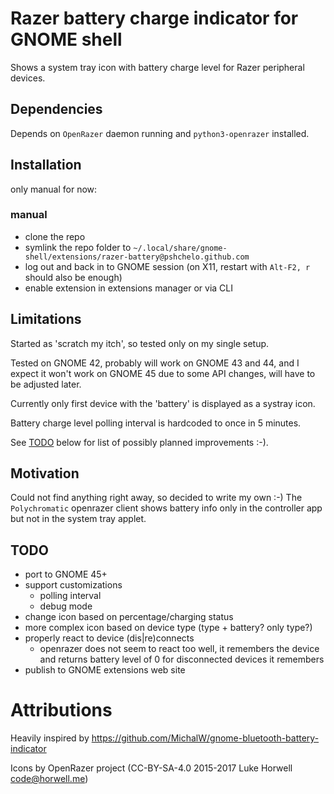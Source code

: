 # Razer battery charge indicator for GNOME shell

Shows a system tray icon with battery charge level
for Razer peripheral devices.

## Dependencies
Depends on `OpenRazer` daemon running and `python3-openrazer` installed.

## Installation

only manual for now:

### manual
- clone the repo
- symlink the repo folder to `~/.local/share/gnome-shell/extensions/razer-battery@pshchelo.github.com`
- log out and back in to GNOME session (on X11, restart with `Alt-F2, r` should also be enough)
- enable extension in extensions manager or via CLI

## Limitations
Started as 'scratch my itch', so tested only on my single setup.

Tested on GNOME 42, probably will work on GNOME 43 and 44,
and I expect it won't work on GNOME 45 due to some API changes,
will have to be adjusted later.

Currently only first device with the 'battery' is displayed as a systray icon.

Battery charge level polling interval is hardcoded to once in 5 minutes.

See [TODO](#todo) below for list of possibly planned improvements :-). 

## Motivation
Could not find anything right away, so decided to write my own :-)
The `Polychromatic` openrazer client shows battery info only in the controller app
but not in the system tray applet.

## TODO

- port to GNOME 45+
- support customizations
  - polling interval
  - debug mode
- change icon based on percentage/charging status
- more complex icon based on device type (type + battery? only type?)
- properly react to device (dis|re)connects
  - openrazer does not seem to react too well,
    it remembers the device and returns battery level of 0 for disconnected devices it remembers
- publish to GNOME extensions web site

# Attributions

Heavily inspired by https://github.com/MichalW/gnome-bluetooth-battery-indicator

Icons by OpenRazer project (CC-BY-SA-4.0 2015-2017 Luke Horwell <code@horwell.me>)
